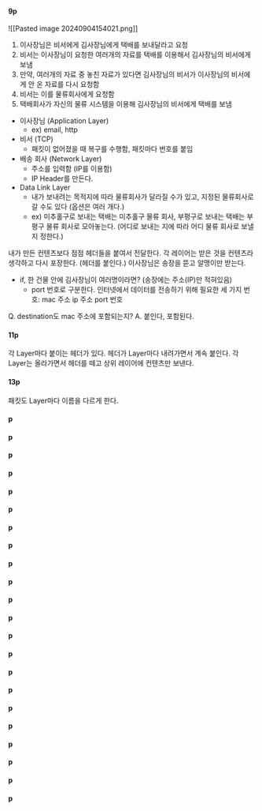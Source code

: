 #### 9p
![[Pasted image 20240904154021.png]]
1. 이사장님은 비서에게 김사장님에게 택배를 보내달라고 요청
2. 비서는 이사장님이 요청한 여러개의 자료를 택배를 이용해서 김사장님의 비서에게 보냄
3. 만약, 여러개의 자료 중 놓친 자료가 있다면 김사장님의 비서가 이사장님의 비서에게 안 온 자료를 다시 요청함
4. 비서는 이를 물류회사에게 요청함
5. 택배회사가 자신의 물류 시스템을 이용해 김사장님의 비서에게 택배를 보냄

- 이사장님 (Application Layer) 
	- ex) email, http
- 비서 (TCP) 
	- 패킷이 없어졌을 때 복구를 수행함, 패킷마다 번호를 붙임
- 배송 회사 (Network Layer) 
	- 주소를 입력함 (IP를 이용함)
	- IP Header를 만든다.
- Data Link Layer
	- 내가 보내려는 목적지에 따라 물류회사가 달라질 수가 있고, 지정된 물류회사로 갈 수도 있다 
	  (옵션은 여러 개다.)
	- ex) 미추홀구로 보내는 택배는 미추홀구 물류 회사, 부평구로 보내는 택배는 부평구 물류 회사로 모아놓는다. (어디로 보내는 지에 따라 어디 물류 회사로 보낼 지 정한다.)
	
내가 만든 컨텐츠보다 점점 헤더들을 붙여서 전달한다.
각 레이어는 받은 것을 컨텐츠라 생각하고 다시 포장한다. (헤더를 붙인다.)
이사장님은 송장을 뜯고 알맹이만 받는다.

- if, 한 건물 안에 김사장님이 여러명이라면? (송장에는 주소(IP)만 적혀있음)
	- port 번호로 구분한다.
인터넷에서 데이터를 전송하기 위해 필요한 세 가지 번호: mac 주소 ip 주소 port 번호

 Q. destination도 mac 주소에 포함되는지? A. 붙인다, 포함된다.
#### 11p
각 Layer마다 붙이는 헤더가 있다.
헤더가 Layer마다 내려가면서 계속 붙인다.
각 Layer는 올라가면서 헤더를 떼고 상위 레이어에 컨텐츠만 보낸다.

#### 13p
패킷도 Layer마다 이름을 다르게 한다.
#### p

#### p

#### p

#### p

#### p

#### p

#### p

#### p

#### p

#### p

#### p

#### p

#### p

#### p

#### p

#### p

#### p

#### p

#### p

#### p

#### p

#### p

